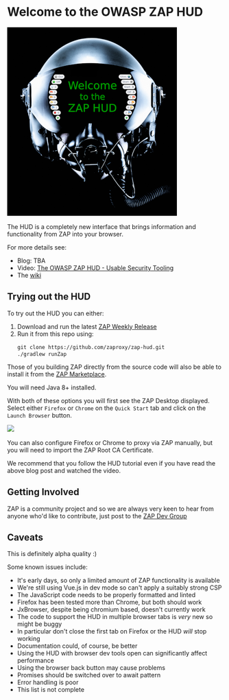 # Welcome to the OWASP ZAP HUD
![](https://raw.githubusercontent.com/zaproxy/zap-hud/master/assets/images/ZAP-HUD-Welcome-small.png)

The HUD is a completely new interface that brings information and functionality from ZAP into your browser.

For more details see:

* Blog: TBA
* Video: [The OWASP ZAP HUD - Usable Security Tooling](https://youtu.be/ztfgip-UhWw)
* The [wiki](../../wiki)

## Trying out the HUD
To try out the HUD you can either:

1. Download and run the latest [ZAP Weekly Release](https://github.com/zaproxy/zaproxy/wiki/Downloads#zap-weekly)
1. Run it from this repo using:
    ```
    git clone https://github.com/zaproxy/zap-hud.git
    ./gradlew runZap
    ```

Those of you building ZAP directly from the source code will also be able to install it from the [ZAP Marketplace](https://github.com/zaproxy/zap-extensions/wiki). 


You will need Java 8+ installed.

With both of these options you will first see the ZAP Desktop displayed. Select either `Firefox` or `Chrome` on the `Quick Start` tab and click on the `Launch Browser` button.

![](https://raw.githubusercontent.com/wiki/zaproxy/zap-hud/assets/images/ZAP-launch-browser.png)

You can also configure Firefox or Chrome to proxy via ZAP manually, but you will need to import the ZAP Root CA Certificate.

We recommend that you follow the HUD tutorial even if you have read the above blog post and watched the video.

## Getting Involved

ZAP is a community project and so we are always very keen to hear from anyone who'd like to contribute, just post to the [ZAP Dev Group](https://groups.google.com/group/zaproxy-develop)

## Caveats

This is definitely alpha quality :)

Some known issues include:

* It's early days, so only a limited amount of ZAP functionality is available
* We're still using Vue.js in dev mode so can't apply a suitably strong CSP
* The JavaScript code needs to be properly formatted and linted
* Firefox has been tested more than Chrome, but both should work
* JxBrowser, despite being chromium based, doesn't currently work 
* The code to support the HUD in multiple browser tabs is _very_ new so might be buggy
* In particular don't close the first tab on Firefox or the HUD _will_ stop working 
* Documentation could, of course, be better
* Using the HUD with browser dev tools open can significantly affect performance
* Using the browser back button may cause problems
* Promises should be switched over to await pattern
* Error handling is poor
* This list is not complete
 
